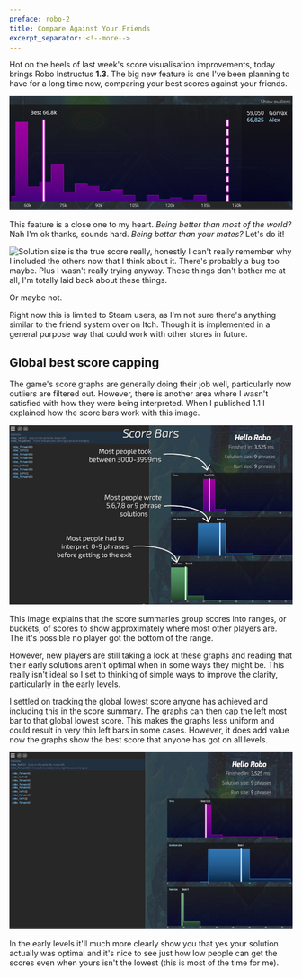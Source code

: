 ```yaml
---
preface: robo-2
title: Compare Against Your Friends
excerpt_separator: <!--more-->
---
```

Hot on the heels of last week's score visualisation improvements, today brings Robo Instructus **1.3**. The big new feature is one I've been planning to have for a long time now, comparing your best scores against your friends.

![](/assets/2019-08-02/top.jpg "Wtf! I made the game ffs!")
<!--more-->

This feature is a close one to my heart. _Being better than most of the world?_ Nah I'm ok thanks, sounds hard. _Being better than your mates?_ Let's do it!

![](https://user-images.githubusercontent.com/2331607/62379292-92fa7c80-b53e-11e9-8a79-4bd486edf725.jpg "Solution size is the true score really, honestly I can't really remember why I included the others now that I think about it. There's probably a bug too maybe. Plus I wasn't really trying anyway. These things don't bother me at all, I'm totally laid back about these things.")

Or maybe not.

Right now this is limited to Steam users, as I'm not sure there's anything similar to the friend system over on Itch. Though it is implemented in a general purpose way that could work with other stores in future.

## Global best score capping
The game's score graphs are generally doing their job well, particularly now outliers are filtered out. However, there is another area where I wasn't satisfied with how they were being interpreted. When I published 1.1 I explained how the score bars work with this image.

![](/assets/2019-08-02/1.1-graph.jpg "Scores ala 1.1 explained")

This image explains that the score summaries group scores into ranges, or buckets, of scores to show approximately where most other players are. The it's possible no player got the bottom of the range.

However, new players are still taking a look at these graphs and reading that their early solutions aren't optimal when in some ways they might be. This really isn't ideal so I set to thinking of simple ways to improve the clarity, particularly in the early levels.

I settled on tracking the global lowest score anyone has achieved and including this in the score summary. The graphs can then cap the left most bar to that global lowest score. This makes the graphs less uniform and could result in very thin left bars in some cases. However, it does add value now the graphs show the best score that anyone has got on all levels.

![](/assets/2019-08-02/capped.jpg "Yep, you can solve this level with a solution size of 4 phrases. The other two are perfect though so chin up!")

In the early levels it'll much more clearly show you that yes your solution actually was optimal and it's nice to see just how low people can get the scores even when yours isn't the lowest (this is most of the time for me).

